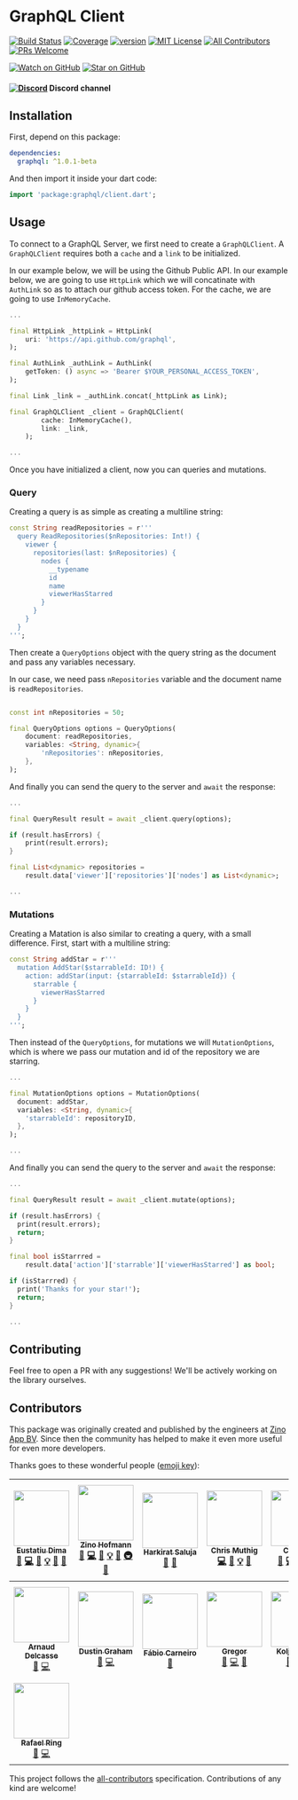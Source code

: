 # GraphQL Client

[![Build Status][build-status-badge]][build-status-link]
[![Coverage][coverage-badge]][coverage-link]
[![version][version-badge]][package-link]
[![MIT License][license-badge]][license-link]
[![All Contributors](https://img.shields.io/badge/all_contributors-15-orange.svg)](#contributors)
[![PRs Welcome][prs-badge]](http://makeapullrequest.com)

[![Watch on GitHub](https://img.shields.io/github/watchers/zino-app/graphql-flutter.svg?style=flat&logo=github&colorB=deeppink&label=Watchers)](https://github.com/felangel/bloc)
[![Star on GitHub](https://img.shields.io/github/stars/zino-app/graphql-flutter.svg?style=flat&logo=github&colorB=deeppink&label=Stars)](https://github.com/felangel/bloc)

#### [![Discord](https://img.shields.io/discord/559455668810153989.svg?label=&logo=discord&logoColor=ffffff&color=7389D8&labelColor=6A7EC2)](https://discord.gg/tXTtBfC) Discord channel


## Installation 

First, depend on this package:

```yaml
dependencies:
  graphql: ^1.0.1-beta
```

And then import it inside your dart code:

```dart
import 'package:graphql/client.dart';
```

## Usage

To connect to a GraphQL Server, we first need to create a `GraphQLClient`. A `GraphQLClient` requires both a `cache` and a `link` to be initialized. 

In our example below, we will be using the Github Public API. In our example below, we are going to use `HttpLink` which we will concatinate with `AuthLink` so as to attach our github access token. For the cache, we are going to use `InMemoryCache`.

```dart
...

final HttpLink _httpLink = HttpLink(
    uri: 'https://api.github.com/graphql',
);

final AuthLink _authLink = AuthLink(
    getToken: () async => 'Bearer $YOUR_PERSONAL_ACCESS_TOKEN',
);

final Link _link = _authLink.concat(_httpLink as Link);

final GraphQLClient _client = GraphQLClient(
        cache: InMemoryCache(),
        link: _link,
    );

...

```

Once you have initialized a client, now you can queries and mutations.

### Query

Creating a query is as simple as creating a multiline string:

```dart
const String readRepositories = r'''
  query ReadRepositories($nRepositories: Int!) {
    viewer {
      repositories(last: $nRepositories) {
        nodes {
          __typename
          id
          name
          viewerHasStarred
        }
      }
    }
  }
''';
```

Then create a `QueryOptions` object with the query string as the document and pass any variables necessary. 

In our case, we need pass `nRepositories` variable and the document name is `readRepositories`. 

```dart

const int nRepositories = 50;

final QueryOptions options = QueryOptions(
    document: readRepositories,
    variables: <String, dynamic>{
        'nRepositories': nRepositories,
    },
);

```

And finally you can send the query to the server and `await` the response:

```dart
...

final QueryResult result = await _client.query(options);

if (result.hasErrors) {
    print(result.errors);
}

final List<dynamic> repositories =
    result.data['viewer']['repositories']['nodes'] as List<dynamic>;

...
```

### Mutations 

Creating a Matation is also similar to creating a query, with a small difference. First, start with a multiline string:

```dart
const String addStar = r'''
  mutation AddStar($starrableId: ID!) {
    action: addStar(input: {starrableId: $starrableId}) {
      starrable {
        viewerHasStarred
      }
    }
  }
''';
```

Then instead of the `QueryOptions`, for mutations we will `MutationOptions`, which is where we pass our mutation and id of the repository we are starring.

```dart
...

final MutationOptions options = MutationOptions(
  document: addStar,
  variables: <String, dynamic>{
    'starrableId': repositoryID,
  },
);

...
```

And finally you can send the query to the server and `await` the response:

```dart
...

final QueryResult result = await _client.mutate(options);

if (result.hasErrors) {
  print(result.errors);
  return;
}

final bool isStarrred =
    result.data['action']['starrable']['viewerHasStarred'] as bool;

if (isStarrred) {
  print('Thanks for your star!');
  return;
}

...
```

## Contributing

Feel free to open a PR with any suggestions! We'll be actively working on the library ourselves.

## Contributors

This package was originally created and published by the engineers at [Zino App BV](https://zinoapp.com). Since then the community has helped to make it even more useful for even more developers.

Thanks goes to these wonderful people ([emoji key](https://github.com/kentcdodds/all-contributors#emoji-key)):

<!-- ALL-CONTRIBUTORS-LIST:START - Do not remove or modify this section -->
<!-- prettier-ignore -->
| [<img src="https://avatars2.githubusercontent.com/u/4757453?v=4" width="100px;"/><br /><sub><b>Eustatiu Dima</b></sub>](http://eusdima.com)<br />[🐛](https://github.com/zino-app/graphql-flutter/issues?q=author%3Aeusdima "Bug reports") [💻](https://github.com/zino-app/graphql-flutter/commits?author=eusdima "Code") [📖](https://github.com/zino-app/graphql-flutter/commits?author=eusdima "Documentation") [💡](#example-eusdima "Examples") [🤔](#ideas-eusdima "Ideas, Planning, & Feedback") [👀](#review-eusdima "Reviewed Pull Requests") | [<img src="https://avatars3.githubusercontent.com/u/17142193?v=4" width="100px;"/><br /><sub><b>Zino Hofmann</b></sub>](https://github.com/HofmannZ)<br />[🐛](https://github.com/zino-app/graphql-flutter/issues?q=author%3AHofmannZ "Bug reports") [💻](https://github.com/zino-app/graphql-flutter/commits?author=HofmannZ "Code") [📖](https://github.com/zino-app/graphql-flutter/commits?author=HofmannZ "Documentation") [💡](#example-HofmannZ "Examples") [🤔](#ideas-HofmannZ "Ideas, Planning, & Feedback") [🚇](#infra-HofmannZ "Infrastructure (Hosting, Build-Tools, etc)") [👀](#review-HofmannZ "Reviewed Pull Requests") | [<img src="https://avatars2.githubusercontent.com/u/15068096?v=4" width="100px;"/><br /><sub><b>Harkirat Saluja</b></sub>](https://github.com/jinxac)<br />[📖](https://github.com/zino-app/graphql-flutter/commits?author=jinxac "Documentation") [🤔](#ideas-jinxac "Ideas, Planning, & Feedback") | [<img src="https://avatars3.githubusercontent.com/u/5178217?v=4" width="100px;"/><br /><sub><b>Chris Muthig</b></sub>](https://github.com/camuthig)<br />[💻](https://github.com/zino-app/graphql-flutter/commits?author=camuthig "Code") [📖](https://github.com/zino-app/graphql-flutter/commits?author=camuthig "Documentation") [💡](#example-camuthig "Examples") [🤔](#ideas-camuthig "Ideas, Planning, & Feedback") | [<img src="https://avatars1.githubusercontent.com/u/7611406?v=4" width="100px;"/><br /><sub><b>Cal Pratt</b></sub>](http://stackoverflow.com/users/3280538/flkes)<br />[🐛](https://github.com/zino-app/graphql-flutter/issues?q=author%3Acal-pratt "Bug reports") [💻](https://github.com/zino-app/graphql-flutter/commits?author=cal-pratt "Code") [📖](https://github.com/zino-app/graphql-flutter/commits?author=cal-pratt "Documentation") [💡](#example-cal-pratt "Examples") [🤔](#ideas-cal-pratt "Ideas, Planning, & Feedback") | [<img src="https://avatars0.githubusercontent.com/u/9830761?v=4" width="100px;"/><br /><sub><b>Miroslav Valkovic-Madjer</b></sub>](http://madjer.info)<br />[💻](https://github.com/zino-app/graphql-flutter/commits?author=mmadjer "Code") | [<img src="https://avatars2.githubusercontent.com/u/4523129?v=4" width="100px;"/><br /><sub><b>Aleksandar Faraj</b></sub>](https://github.com/AleksandarFaraj)<br />[🐛](https://github.com/zino-app/graphql-flutter/issues?q=author%3AAleksandarFaraj "Bug reports") |
| :---: | :---: | :---: | :---: | :---: | :---: | :---: |
| [<img src="https://avatars0.githubusercontent.com/u/403029?v=4" width="100px;"/><br /><sub><b>Arnaud Delcasse</b></sub>](https://www.scity.coop)<br />[🐛](https://github.com/zino-app/graphql-flutter/issues?q=author%3Aadelcasse "Bug reports") [💻](https://github.com/zino-app/graphql-flutter/commits?author=adelcasse "Code") | [<img src="https://avatars0.githubusercontent.com/u/959931?v=4" width="100px;"/><br /><sub><b>Dustin Graham</b></sub>](https://github.com/dustin-graham)<br />[🐛](https://github.com/zino-app/graphql-flutter/issues?q=author%3Adustin-graham "Bug reports") [💻](https://github.com/zino-app/graphql-flutter/commits?author=dustin-graham "Code") | [<img src="https://avatars3.githubusercontent.com/u/1375034?v=4" width="100px;"/><br /><sub><b>Fábio Carneiro</b></sub>](https://github.com/fabiocarneiro)<br />[🐛](https://github.com/zino-app/graphql-flutter/issues?q=author%3Afabiocarneiro "Bug reports") | [<img src="https://avatars0.githubusercontent.com/u/480546?v=4" width="100px;"/><br /><sub><b>Gregor</b></sub>](https://github.com/lordgreg)<br />[🐛](https://github.com/zino-app/graphql-flutter/issues?q=author%3Alordgreg "Bug reports") [💻](https://github.com/zino-app/graphql-flutter/commits?author=lordgreg "Code") [🤔](#ideas-lordgreg "Ideas, Planning, & Feedback") | [<img src="https://avatars1.githubusercontent.com/u/5159563?v=4" width="100px;"/><br /><sub><b>Kolja Esders</b></sub>](https://github.com/kolja-esders)<br />[🐛](https://github.com/zino-app/graphql-flutter/issues?q=author%3Akolja-esders "Bug reports") [💻](https://github.com/zino-app/graphql-flutter/commits?author=kolja-esders "Code") [🤔](#ideas-kolja-esders "Ideas, Planning, & Feedback") | [<img src="https://avatars1.githubusercontent.com/u/8343799?v=4" width="100px;"/><br /><sub><b>Michael Joseph Rosenthal</b></sub>](https://github.com/micimize)<br />[🐛](https://github.com/zino-app/graphql-flutter/issues?q=author%3Amicimize "Bug reports") [💻](https://github.com/zino-app/graphql-flutter/commits?author=micimize "Code") [📖](https://github.com/zino-app/graphql-flutter/commits?author=micimize "Documentation") [💡](#example-micimize "Examples") [🤔](#ideas-micimize "Ideas, Planning, & Feedback") [⚠️](https://github.com/zino-app/graphql-flutter/commits?author=micimize "Tests") | [<img src="https://avatars2.githubusercontent.com/u/735858?v=4" width="100px;"/><br /><sub><b>Igor Borges</b></sub>](http://borges.me/)<br />[🐛](https://github.com/zino-app/graphql-flutter/issues?q=author%3AIgor1201 "Bug reports") [💻](https://github.com/zino-app/graphql-flutter/commits?author=Igor1201 "Code") |
| [<img src="https://avatars1.githubusercontent.com/u/6992724?v=4" width="100px;"/><br /><sub><b>Rafael Ring</b></sub>](https://github.com/rafaelring)<br />[🐛](https://github.com/zino-app/graphql-flutter/issues?q=author%3Arafaelring "Bug reports") [💻](https://github.com/zino-app/graphql-flutter/commits?author=rafaelring "Code") |

<!-- ALL-CONTRIBUTORS-LIST:END -->

This project follows the [all-contributors](https://github.com/kentcdodds/all-contributors) specification. Contributions of any kind are welcome!

[build-status-badge]: https://api.cirrus-ci.com/github/truongsinh/graphql-flutter.svg
[build-status-link]: https://cirrus-ci.com/github/truongsinh/dart-uuid/master
[coverage-badge]: https://codecov.io/gh/truongsinh/graphql-flutter/branch/master/graph/badge.svg
[coverage-link]: https://codecov.io/gh/truongsinh/graphql-flutter
[version-badge]: https://img.shields.io/pub/v/graphql.svg
[package-link]: https://pub.dartlang.org/packages/graphql_flutter/versions/1.0.0-alpha.3
[license-badge]: https://img.shields.io/github/license/zino-app/graphql-flutter.svg
[license-link]: https://github.com/zino-app/graphql-flutter/blob/master/LICENSE
[prs-badge]: https://img.shields.io/badge/PRs-welcome-brightgreen.svg
[prs]: http://makeapullrequest.com
[github-watch-badge]: https://img.shields.io/github/watchers/zino-app/graphql-flutter.svg?style=social
[github-watch]: https://github.com/zino-app/graphql-flutter/watchers
[github-star-badge]: https://img.shields.io/github/stars/zino-app/graphql-flutter.svg?style=social
[github-star]: https://github.com/zino-app/graphql-flutter/stargazers
